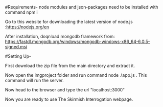 #Requirements- node modules and json-packages need to be installed with command npm i 

Go to this website for downloading the latest version of node.js :https://nodejs.org/en

After installation, doqnload mongodb framework from:  https://fastdl.mongodb.org/windows/mongodb-windows-x86_64-6.0.5-signed.msi

#Setting Up-

First download the zip file from the main directory and extract it.

Now open the imgproject folder and run command node .\app.js . This command will run the server.

Now head to the browser and type the url "localhost:3000"

Now you are ready to use The Skirmish Interrogation webpage.

